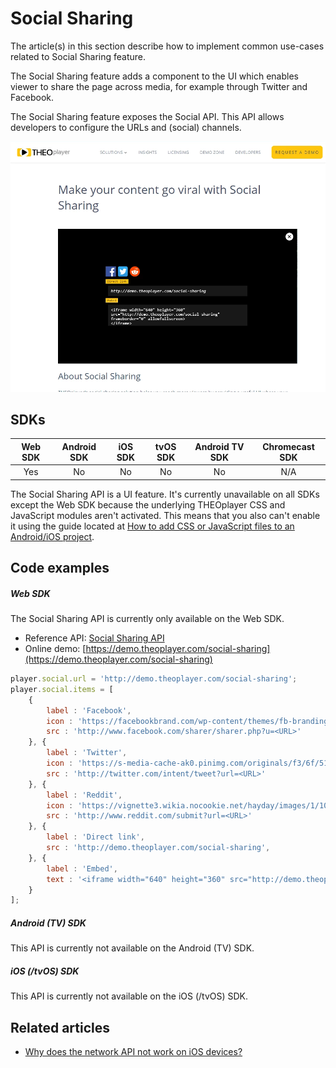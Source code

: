 # Social Sharing

The article(s) in this section describe how to implement common use-cases related to Social Sharing feature.

The Social Sharing feature adds a component to the UI which enables viewer to share the page across media, for example through Twitter and Facebook.

The Social Sharing feature exposes the Social API. This API allows developers to configure the URLs and (social) channels.

![Social Sharing](../../assets/img/social-sharing.PNG "Social Sharing")

## SDKs

| Web SDK | Android SDK | iOS SDK | tvOS SDK| Android TV SDK | Chromecast SDK |
| :-----: | :---------: | :-----: | :--: | :------------: | :------------: |
|   Yes   |     No     |   No   | No  |      No      |      N/A       |

The Social Sharing API is a UI feature. It's currently unavailable on all SDKs except the Web SDK because the underlying THEOplayer CSS and JavaScript modules aren't activated. This means that you also can't enable it using the guide located at [How to add CSS or JavaScript files to an Android/iOS project](../../faq/01-how-to-add-css-or-javascript-files-to-android-ios.md).

## Code examples

##### Web SDK

The Social Sharing API is currently only available on the Web SDK.

- Reference API: [Social Sharing API](https://docs.portal.theoplayer.com/api-reference/web/theoplayer.socialsharing.md)
- Online demo: [https://demo.theoplayer.com/social-sharing](https://demo.theoplayer.com/social-sharing)

```js
player.social.url = 'http://demo.theoplayer.com/social-sharing';
player.social.items = [
    {
        label : 'Facebook',
        icon : 'https://facebookbrand.com/wp-content/themes/fb-branding/prj-fb-branding/assets/images/fb-art.png',
        src : 'http://www.facebook.com/sharer/sharer.php?u=<URL>'
    }, {
        label : 'Twitter',
        icon : 'https://s-media-cache-ak0.pinimg.com/originals/f3/6f/51/f36f511b261596a2debe85d844bb1b87.png',
        src : 'http://twitter.com/intent/tweet?url=<URL>'
    }, {
        label : 'Reddit',
        icon : 'https://vignette3.wikia.nocookie.net/hayday/images/1/10/Reddit.png/revision/latest?cb=20160713122603',
        src : 'http://www.reddit.com/submit?url=<URL>'
    }, {
        label : 'Direct link',
        src : 'http://demo.theoplayer.com/social-sharing',
    }, {
        label : 'Embed',
        text : '<iframe width="640" height="360" src="http://demo.theoplayer.com/social-sharing" frameborder="0" allowfullscreen>\n</iframe>',
    }
];
```

##### Android (TV) SDK

This API is currently not available on the Android (TV) SDK.

##### iOS (/tvOS) SDK

This API is currently not available on the iOS (/tvOS) SDK.

## Related articles

- [Why does the network API not work on iOS devices?](../../faq/05-why-does-network-api-not-work-on-ios-devices.md)